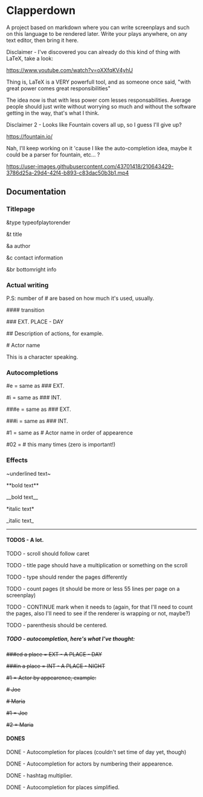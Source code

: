 # Clapperdown 
A project based on markdown where you can write screenplays and such on this language to be rendered later.
Write your plays anywhere, on any text editor, then bring it here.

Disclaimer - I've discovered you can already do this kind of thing with LaTeX, take a look:

https://www.youtube.com/watch?v=oXXfqKV4yhU

Thing is, LaTeX is a VERY powerfull tool, and as someone once said, "with great power comes great responsibilities"


The idea now is that with less power com lesses responsabilities. Average people should just write without worrying so much and without the software getting in the way, that's what I think.

Disclaimer 2 - Looks like Fountain covers all up, so I guess I'll give up?

https://fountain.io/

Nah, I'll keep working on it 'cause I like the auto-completion idea, maybe it could be a parser for fountain, etc... ?

https://user-images.githubusercontent.com/43701418/210643429-3786d25a-29d4-42f4-b893-c83dac50b3b1.mp4

## Documentation

### Titlepage
&type typeofplaytorender

&t title

&a author

&c contact information

\&br bottomright info

### Actual writing

P.S: number of # are based on how much it's used, usually.

\#### transition

\### EXT. PLACE - DAY

\## Description of actions, for example.

\# Actor name

This is a character speaking.

### Autocompletions

\#e = same as ### EXT.

\#i = same as ### INT.

\###e = same as ### EXT.

\###i = same as ### INT.

\#1 = same as # Actor name in order of appearence

\#02 = # this many times (zero is important!)

### Effects

\~underlined text~

\*\*bold text**

\_\_bold text__

\*italic text*

\_italic text_

---

#### TODOS - A lot.

TODO - scroll should follow caret

TODO - title page should have a multiplication or something on the scroll

TODO - type should render the pages differently

TODO - count pages (it should be more or less 55 lines per page on a screenplay)

TODO - CONTINUE mark when it needs to (again, for that I'll need to count the pages, also I'll need to see if the renderer is wrapping or not, maybe?)

TODO - parenthesis should be centered.

##### TODO - autocompletion, here's what I've thought:

<s>\###ed a place = EXT - A PLACE - DAY</s>

<s>\###in a place = INT - A PLACE - NIGHT</s>

<s>\#1 = Actor by appearence, example:</s>

<s>\# Joe</s>

<s>\# Maria</s>

<s>\#1 = Joe</s>

<s>\#2 = Maria</s>

#### DONES

DONE - Autocompletion for places (couldn't set time of day yet, though)

DONE - Autocompletion for actors by numbering their appearence.

DONE - hashtag multiplier.

DONE - Autocompletion for places simplified.
